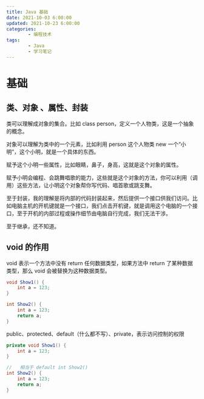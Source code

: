 ```yaml
---
title: Java 基础
date: 2021-10-03 6:00:00
updated: 2021-10-23 6:00:00
categories:
        - 编程技术
tags:
        - Java
        - 学习笔记
---
```


# 基础

## 类、对象 、属性、封装

类可以理解成对象的集合。比如 class person，定义一个人物类，这是一个抽象的概念。

对象可以理解为类中的一个元素，比如利用 person 这个人物类 new 一个“小明”，这个小明，就是一个具体的东西。

赋予这个小明一些属性，比如眼睛，鼻子，身高，这就是这个对象的属性。

赋予小明会编程、会跳舞唱歌的能力，这些就是这个对象的方法，你可以利用（调用）这些方法，让小明这个对象帮你写代码、唱首歌或跳支舞。

至于封装，我的理解是将内部的代码封装起来，然后提供一个接口供我们访问。比如电脑主机的开机键就是一个接口，我们点击开机键，就是调用这个电脑的一个接口，至于开机的内部过程或操作细节由电脑自行完成，我们无法干涉。

至于继承，还不知道。

## void 的作用

void 表示一个方法中没有 return 任何数据类型，如果方法中 return 了某种数据类型，那么 void 会被替换为这种数据类型。

```java
void Show1() {
    int a = 123;
}

int Show2() {
    int a = 123;
    return a;
}
```

public、protected、default（什么都不写）、private，表示访问控制的权限

```java
private void Show1() {
    int a = 123;
}

//   相当于 default int Show2()
int Show2() {
    int a = 123;
    return a;
}
```
